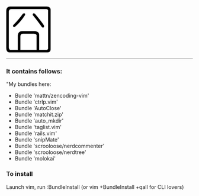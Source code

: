 ![jiong](http://github.com/mygoare/.vim/raw/master/bak/jiong.png)
_______

### It contains follows:

"My bundles here:

* Bundle 'mattn/zencoding-vim'
* Bundle 'ctrlp.vim'
* Bundle 'AutoClose'
* Bundle 'matchit.zip'
* Bundle 'auto_mkdir'
* Bundle 'taglist.vim'
* Bundle 'rails.vim'
* Bundle 'snipMate'
* Bundle 'scrooloose/nerdcommenter'
* Bundle 'scrooloose/nerdtree'
* Bundle 'molokai'

### To install

Launch vim, run :BundleInstall (or vim +BundleInstall +qall for CLI lovers)
